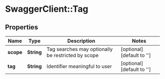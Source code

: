 # SwaggerClient::Tag

## Properties
Name | Type | Description | Notes
------------ | ------------- | ------------- | -------------
**scope** | **String** | Tag searches may optionally be restricted by scope | [optional] [default to &#39;&#39;]
**tag** | **String** | Identifier meaningful to user | [optional] [default to &#39;&#39;]


